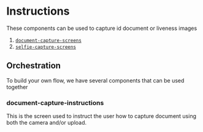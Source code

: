 # Instructions

These components can be used to capture id document or liveness images

1. [`document-capture-screens`](./document/README.md)
2. [`selfie-capture-screens`](./selfie/README.md)

## Orchestration

To build your own flow, we have several components that can be used together

### document-capture-instructions

This is the screen used to instruct the user how to capture document using both the camera and/or upload.
